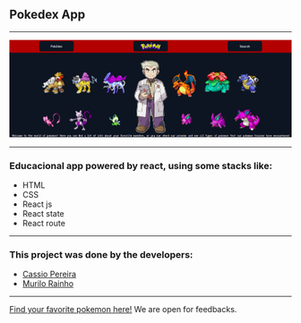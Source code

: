 ## Pokedex App

---

![landingpage project](./src/img/background-pokeworld.png)

---

### Educacional app powered by react, using some stacks like:
 - HTML
 - CSS
 - React js
 - React state
 - React route

---

### This project was done by the developers:
 - [Cassio Pereira](https://github.com/cassiorodp)
 - [Murilo Rainho](https://github.com/Murilo-Rainho)

---

[Find your favorite pokemon here!](https://murilo-rainho.github.io/pokeinfo/)
We are open for feedbacks.
